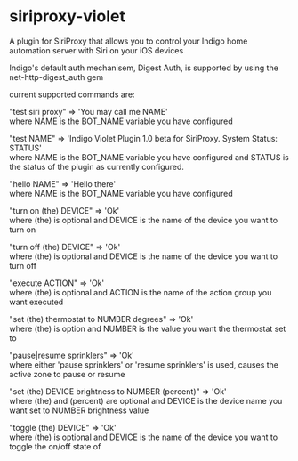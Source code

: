 siriproxy-violet
================

A plugin for SiriProxy that allows you to control your Indigo home automation server with Siri on your iOS devices
  
Indigo's default auth mechanisem, Digest Auth, is supported by using the net-http-digest_auth gem

current supported commands are:

"test siri proxy"
=> 'You may call me NAME'   
where NAME is the BOT_NAME variable you have configured

"test NAME"
=> 'Indigo Violet Plugin 1.0 beta for SiriProxy.  System Status: STATUS'    
where NAME is the BOT_NAME variable you have configured and STATUS is the status of the plugin as currently configured.

"hello NAME"
=> 'Hello there'    
where NAME is the BOT_NAME variable you have configured

"turn on (the) DEVICE"
=> 'Ok'		
where (the) is optional and DEVICE is the name of the device you want to turn on

"turn off (the) DEVICE"
=> 'Ok'		
where (the) is optional and DEVICE is the name of the device you want to turn off

"execute ACTION"
=> 'Ok'		
where (the) is optional and ACTION is the name of the action group you want executed

"set (the) thermostat to NUMBER degrees"
=> 'Ok'		
where (the) is option and NUMBER is the value you want the thermostat set to

"pause|resume sprinklers"
=> 'Ok'		
where either 'pause sprinklers' or 'resume sprinklers' is used, causes the active zone to pause or resume

"set (the) DEVICE brightness to NUMBER (percent)"
=> 'Ok'		
where (the) and (percent) are optional and DEVICE is the device name you want set to NUMBER brightness value

"toggle (the) DEVICE"
=> 'Ok'		
where (the) is optional and DEVICE is the name of the device you want to toggle the on/off state of


